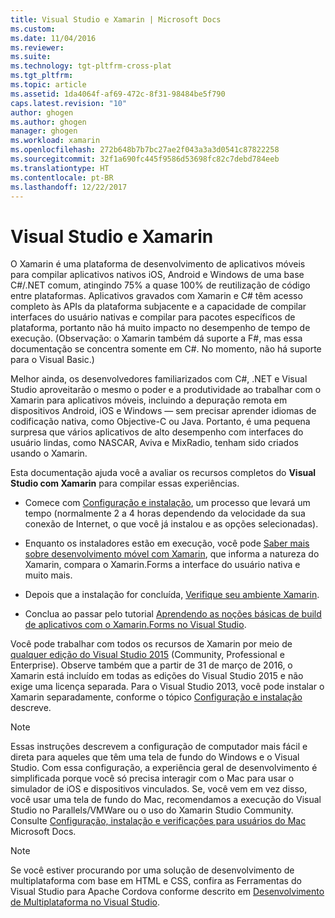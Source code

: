 ```yaml
---
title: Visual Studio e Xamarin | Microsoft Docs
ms.custom: 
ms.date: 11/04/2016
ms.reviewer: 
ms.suite: 
ms.technology: tgt-pltfrm-cross-plat
ms.tgt_pltfrm: 
ms.topic: article
ms.assetid: 1da4064f-af69-472c-8f31-98484be5f790
caps.latest.revision: "10"
author: ghogen
ms.author: ghogen
manager: ghogen
ms.workload: xamarin
ms.openlocfilehash: 272b648b7b7bc27ae2f043a3a3d0541c87822258
ms.sourcegitcommit: 32f1a690fc445f9586d53698fc82c7debd784eeb
ms.translationtype: HT
ms.contentlocale: pt-BR
ms.lasthandoff: 12/22/2017
---
```

# <a name="visual-studio-and-xamarin"></a>Visual Studio e Xamarin
O Xamarin é uma plataforma de desenvolvimento de aplicativos móveis para compilar aplicativos nativos iOS, Android e Windows de uma base C#/.NET comum, atingindo 75% a quase 100% de reutilização de código entre plataformas. Aplicativos gravados com Xamarin e C# têm acesso completo às APIs da plataforma subjacente e a capacidade de compilar interfaces do usuário nativas e compilar para pacotes específicos de plataforma, portanto não há muito impacto no desempenho de tempo de execução. (Observação: o Xamarin também dá suporte a F#, mas essa documentação se concentra somente em C#. No momento, não há suporte para o Visual Basic.)  
  
 Melhor ainda, os desenvolvedores familiarizados com C#, .NET e Visual Studio aproveitarão o mesmo o poder e a produtividade ao trabalhar com o Xamarin para aplicativos móveis, incluindo a depuração remota em dispositivos Android, iOS e Windows — sem precisar aprender idiomas de codificação nativa, como Objective-C ou Java. Portanto, é uma pequena surpresa que vários aplicativos de alto desempenho com interfaces do usuário lindas, como NASCAR, Aviva e MixRadio, tenham sido criados usando o Xamarin.  
  
 Esta documentação ajuda você a avaliar os recursos completos do **Visual Studio com Xamarin** para compilar essas experiências.  
  
-   Comece com [Configuração e instalação](../cross-platform/setup-and-install.md), um processo que levará um tempo (normalmente 2 a 4 horas dependendo da velocidade da sua conexão de Internet, o que você já instalou e as opções selecionadas).  
  
-   Enquanto os instaladores estão em execução, você pode [Saber mais sobre desenvolvimento móvel com Xamarin](../cross-platform/learn-about-mobile-development-with-xamarin.md), que informa a natureza do Xamarin, compara o Xamarin.Forms a interface do usuário nativa e muito mais.  
  
-   Depois que a instalação for concluída, [Verifique seu ambiente Xamarin](../cross-platform/verify-your-xamarin-environment.md).  
  
-   Conclua ao passar pelo tutorial [Aprendendo as noções básicas de build de aplicativos com o Xamarin.Forms no Visual Studio](../cross-platform/learn-app-building-basics-with-xamarin-forms-in-visual-studio.md).  
  
 Você pode trabalhar com todos os recursos de Xamarin por meio de [qualquer edição do Visual Studio 2015](https://www.visualstudio.com/vs-2015-product-editions) (Community, Professional e Enterprise). Observe também que a partir de 31 de março de 2016, o Xamarin está incluído em todas as edições do Visual Studio 2015 e não exige uma licença separada. Para o Visual Studio 2013, você pode instalar o Xamarin separadamente, conforme o tópico [Configuração e instalação](../cross-platform/setup-and-install.md) descreve.  
  
> [!NOTE]
>  Essas instruções descrevem a configuração de computador mais fácil e direta para aqueles que têm uma tela de fundo do Windows e o Visual Studio. Com essa configuração, a experiência geral de desenvolvimento é simplificada porque você só precisa interagir com o Mac para usar o simulador de iOS e dispositivos vinculados. Se, você vem em vez disso, você usar uma tela de fundo do Mac, recomendamos a execução do Visual Studio no Parallels/VMWare ou o uso do Xamarin Studio Community. Consulte [Configuração, instalação e verificações para usuários do Mac](../cross-platform/setup-install-and-verifications-for-mac-users.md) Microsoft Docs.  
  
> [!NOTE]
>  Se você estiver procurando por uma solução de desenvolvimento de multiplataforma com base em HTML e CSS, confira as Ferramentas do Visual Studio para Apache Cordova conforme descrito em [Desenvolvimento de Multiplataforma no Visual Studio](../cross-platform/cross-platform-mobile-development-in-visual-studio.md#HTML).